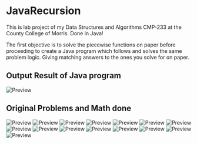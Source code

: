 # JavaRecursion
This is lab project of my Data Structures and Algorithms CMP-233 at the County College of Morris. Done in Java!

The first objective is to solve the piecewise functions on paper before proceeding to create a Java program which follows and solves the same problem logic. Giving matching answers to the ones you solve for on paper. 

<h2>Output Result of Java program</h2>

![Preview](ResultCodeRecursion.png)

<h2>Original Problems and Math done</h2>

![Preview](RecursionJavaProjectProblems/RecursionJavaProjectProblems-01.png)
![Preview](RecursionJavaProjectProblems/RecursionJavaProjectProblems-02.png)
![Preview](RecursionJavaProjectProblems/RecursionJavaProjectProblems-03.png)
![Preview](RecursionJavaProjectProblems/RecursionJavaProjectProblems-04.png)
![Preview](RecursionJavaProjectProblems/RecursionJavaProjectProblems-04.png)
![Preview](RecursionJavaProjectProblems/RecursionJavaProjectProblems-05.png)
![Preview](RecursionJavaProjectProblems/RecursionJavaProjectProblems-07.png)
![Preview](RecursionJavaProjectProblems/RecursionJavaProjectProblems-08.png)
![Preview](RecursionJavaProjectProblems/RecursionJavaProjectProblems-09.png)
![Preview](RecursionJavaProjectProblems/RecursionJavaProjectProblems-10.png)
![Preview](RecursionJavaProjectProblems/RecursionJavaProjectProblems-11.png)
![Preview](RecursionJavaProjectProblems/RecursionJavaProjectProblems-12.png)
![Preview](RecursionJavaProjectProblems/RecursionJavaProjectProblems-13.png)
![Preview](RecursionJavaProjectProblems/RecursionJavaProjectProblems-14.png)
![Preview](RecursionJavaProjectProblems/RecursionJavaProjectProblems-15.png)

